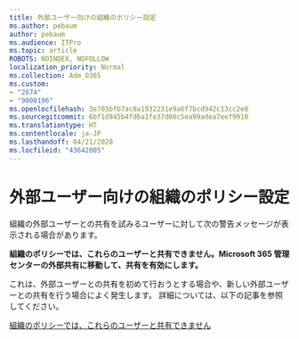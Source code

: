 ```yaml
---
title: 外部ユーザー向けの組織のポリシー設定
ms.author: pebaum
author: pebaum
ms.audience: ITPro
ms.topic: article
ROBOTS: NOINDEX, NOFOLLOW
localization_priority: Normal
ms.collection: Adm_O365
ms.custom:
- "2674"
- "9000196"
ms.openlocfilehash: 3e703bfb7ac8a1932231e9a6f7bcd942c13cc2e0
ms.sourcegitcommit: 6bf1d945b4fd6a1fe37d00c5ea99adea7eef9910
ms.translationtype: HT
ms.contentlocale: ja-JP
ms.lasthandoff: 04/21/2020
ms.locfileid: "43642005"
---
```

# <a name="organization-policy-settings-for-external-users"></a>外部ユーザー向けの組織のポリシー設定

組織の外部ユーザーとの共有を試みるユーザーに対して次の警告メッセージが表示される場合があります。 

   **組織のポリシーでは、これらのユーザーと共有できません。Microsoft 365 管理センターの外部共有に移動して、共有を有効にします。** 

これは、外部ユーザーとの共有を初めて行おうとする場合や、新しい外部ユーザーとの共有を行う場合によく発生します。 詳細については、以下の記事を参照してください。

[組織のポリシーでは、これらのユーザーと共有できません](https://docs.microsoft.com/sharepoint/support/administration/organization-policies-do-not-allow-you-to-share-with-users-error)






